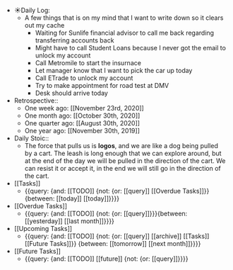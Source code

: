 - ☀️Daily Log:
    - A few things that is on my mind that I want to write down so it clears out my cache
        - Waiting for Sunlife financial advisor to call me back regarding transferring accounts back
        - Might have to call Student Loans because I never got the email to unlock my account
        - Call Metromile to start the insurnace
        - Let manager know that I want to pick the car up today
        - Call ETrade to unlock my account
        - Try to make appointment for road test at DMV
        - Desk should arrive today
- Retrospective::
    - One week ago: [[November 23rd, 2020]]
    - One month ago: [[October 30th, 2020]]
    - One quarter ago: [[August 30th, 2020]]
    - One year ago: [[November 30th, 2019]]
- Daily Stoic::
    - The force that pulls us is __logos__, and we are like a dog being pulled by a cart. The leash is long enough that we can explore around, but at the end of the day we will be pulled in the direction of the cart. We can resist it or accept it, in the end we will still go in the direction of the cart.
- [[Tasks]]
    - {{query: {and: [[TODO]] {not: {or: [[query]] [[Overdue Tasks]]}} {between: [[today]] [[today]]}}}}
- [[Overdue Tasks]]
    - {{query: {and: [[TODO]] {not: {or: [[query]]}}}{between: [[yesterday]] [[last month]]}}}}
- [[Upcoming Tasks]]
    - {{query: {and: [[TODO]] {not: {or: [[query]] [[archive]] [[Tasks]] [[Future Tasks]]}} {between: [[tomorrow]] [[next month]]}}}}
- [[Future Tasks]]
    - {{query: {and: [[TODO]] [[future]] {not: {or: [[query]]}}}}
